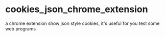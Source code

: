 # cookies_json_chrome_extension
a chrome extension show json style cookies, it's useful for you test some web programs
